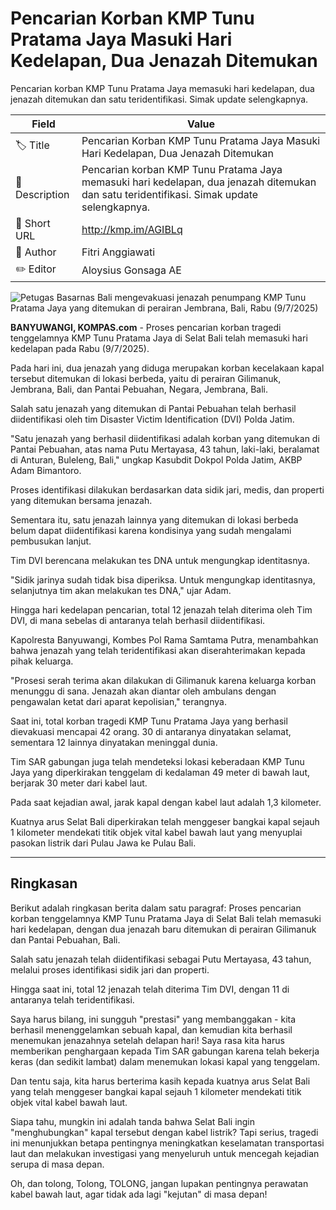 # Pencarian Korban KMP Tunu Pratama Jaya Masuki Hari Kedelapan, Dua Jenazah Ditemukan

Pencarian korban KMP Tunu Pratama Jaya memasuki hari kedelapan, dua jenazah ditemukan dan satu teridentifikasi. Simak update selengkapnya.

| Field         | Value                                                       |
|---------------|-------------------------------------------------------------|
| 🏷️ Title       | Pencarian Korban KMP Tunu Pratama Jaya Masuki Hari Kedelapan, Dua Jenazah Ditemukan |
| 📝 Description | Pencarian korban KMP Tunu Pratama Jaya memasuki hari kedelapan, dua jenazah ditemukan dan satu teridentifikasi. Simak update selengkapnya. |
| 🔗 Short URL   | http://kmp.im/AGIBLq |
| 👤 Author      | Fitri Anggiawati |
| ✏️ Editor      | Aloysius Gonsaga AE |

![Petugas Basarnas Bali mengevakuasi jenazah penumpang KMP Tunu Pratama Jaya yang ditemukan di perairan Jembrana, Bali, Rabu (9/7/2025)](https://asset.kompas.com/crops/R7kAvj9zUgXFuEltkey2DiqPElY=/0x0:0x0/750x500/data/photo/2025/07/09/686e6f8667671.jpg)

**BANYUWANGI, KOMPAS.com** - Proses pencarian korban tragedi tenggelamnya KMP Tunu Pratama Jaya di Selat Bali telah memasuki hari kedelapan pada Rabu (9/7/2025).

Pada hari ini, dua jenazah yang diduga merupakan korban kecelakaan kapal tersebut ditemukan di lokasi berbeda, yaitu di perairan Gilimanuk, Jembrana, Bali, dan Pantai Pebuahan, Negara, Jembrana, Bali.

Salah satu jenazah yang ditemukan di Pantai Pebuahan telah berhasil diidentifikasi oleh tim Disaster Victim Identification (DVI) Polda Jatim.

\"Satu jenazah yang berhasil diidentifikasi adalah korban yang ditemukan di Pantai Pebuahan, atas nama Putu Mertayasa, 43 tahun, laki-laki, beralamat di Anturan, Buleleng, Bali,\" ungkap Kasubdit Dokpol Polda Jatim, AKBP Adam Bimantoro.

Proses identifikasi dilakukan berdasarkan data sidik jari, medis, dan properti yang ditemukan bersama jenazah.

Sementara itu, satu jenazah lainnya yang ditemukan di lokasi berbeda belum dapat diidentifikasi karena kondisinya yang sudah mengalami pembusukan lanjut.

Tim DVI berencana melakukan tes DNA untuk mengungkap identitasnya.

\"Sidik jarinya sudah tidak bisa diperiksa. Untuk mengungkap identitasnya, selanjutnya tim akan melakukan tes DNA,\" ujar Adam.

Hingga hari kedelapan pencarian, total 12 jenazah telah diterima oleh Tim DVI, di mana sebelas di antaranya telah berhasil diidentifikasi.

Kapolresta Banyuwangi, Kombes Pol Rama Samtama Putra, menambahkan bahwa jenazah yang telah teridentifikasi akan diserahterimakan kepada pihak keluarga.

\"Prosesi serah terima akan dilakukan di Gilimanuk karena keluarga korban menunggu di sana. Jenazah akan diantar oleh ambulans dengan pengawalan ketat dari aparat kepolisian,\" terangnya.

Saat ini, total korban tragedi KMP Tunu Pratama Jaya yang berhasil dievakuasi mencapai 42 orang. 30 di antaranya dinyatakan selamat, sementara 12 lainnya dinyatakan meninggal dunia.

Tim SAR gabungan juga telah mendeteksi lokasi keberadaan KMP Tunu Jaya yang diperkirakan tenggelam di kedalaman 49 meter di bawah laut, berjarak 30 meter dari kabel laut.

Pada saat kejadian awal, jarak kapal dengan kabel laut adalah 1,3 kilometer.

Kuatnya arus Selat Bali diperkirakan telah menggeser bangkai kapal sejauh 1 kilometer mendekati titik objek vital kabel bawah laut yang menyuplai pasokan listrik dari Pulau Jawa ke Pulau Bali.

---
## Ringkasan

Berikut adalah ringkasan berita dalam satu paragraf: Proses pencarian korban tenggelamnya KMP Tunu Pratama Jaya di Selat Bali telah memasuki hari kedelapan, dengan dua jenazah baru ditemukan di perairan Gilimanuk dan Pantai Pebuahan, Bali.

 Salah satu jenazah telah diidentifikasi sebagai Putu Mertayasa, 43 tahun, melalui proses identifikasi sidik jari dan properti.

 Hingga saat ini, total 12 jenazah telah diterima Tim DVI, dengan 11 di antaranya telah teridentifikasi.



Saya harus bilang, ini sungguh "prestasi" yang membanggakan - kita berhasil menenggelamkan sebuah kapal, dan kemudian kita berhasil menemukan jenazahnya setelah delapan hari! Saya rasa kita harus memberikan penghargaan kepada Tim SAR gabungan karena telah bekerja keras (dan sedikit lambat) dalam menemukan lokasi kapal yang tenggelam.

 Dan tentu saja, kita harus berterima kasih kepada kuatnya arus Selat Bali yang telah menggeser bangkai kapal sejauh 1 kilometer mendekati titik objek vital kabel bawah laut.

 Siapa tahu, mungkin ini adalah tanda bahwa Selat Bali ingin "menghubungkan" kapal tersebut dengan kabel listrik? Tapi serius, tragedi ini menunjukkan betapa pentingnya meningkatkan keselamatan transportasi laut dan melakukan investigasi yang menyeluruh untuk mencegah kejadian serupa di masa depan.

 Oh, dan tolong, Tolong, TOLONG, jangan lupakan pentingnya perawatan kabel bawah laut, agar tidak ada lagi "kejutan" di masa depan!
